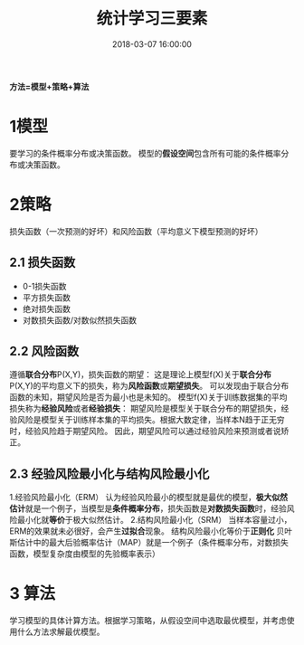 ﻿---
title: 统计学习三要素
description: 三要素，常用损失函数，风险函数，风险最小化问题等。
date: 2018-03-07 16:00:00
categories:
 - 数据挖掘/机器学习
tags:
---

**方法=模型+策略+算法**
# 1模型
要学习的条件概率分布或决策函数。
模型的**假设空间**包含所有可能的条件概率分布或决策函数。
# 2策略
损失函数（一次预测的好坏）和风险函数（平均意义下模型预测的好坏）
## 2.1 损失函数
* 0-1损失函数
* 平方损失函数
* 绝对损失函数
* 对数损失函数/对数似然损失函数
## 2.2 风险函数
遵循**联合分布**P(X,Y)，损失函数的期望：
这是理论上模型f(X)关于**联合分布**P(X,Y)的平均意义下的损失，称为**风险函数**或**期望损失**。
可以发现由于联合分布函数的未知，期望风险是否为最小也是未知的。
模型f(X)关于训练数据集的平均损失称为**经验风险**或者**经验损失**：
期望风险是模型关于联合分布的期望损失，经验风险是模型关于训练样本集的平均损失。根据大数定律，当样本N趋于正无穷时，经验风险趋于期望风险。
因此，期望风险可以通过经验风险来预测或者说矫正。
## 2.3 经验风险最小化与结构风险最小化
1.经验风险最小化（ERM）
认为经验风险最小的模型就是最优的模型，**极大似然估计**就是一个例子，当模型是**条件概率分布**，损失函数是**对数损失函数**时，经验风险最小化就**等价**于极大似然估计。
2.结构风险最小化（SRM）
当样本容量过小，ERM的效果就未必很好，会产生**过拟合**现象。
结构风险最小化等价于**正则化**
贝叶斯估计中的最大后验概率估计（MAP）就是一个例子（条件概率分布，对数损失函数，模型复杂度由模型的先验概率表示）
# 3 算法
学习模型的具体计算方法。根据学习策略，从假设空间中选取最优模型，并考虑使用什么方法求解最优模型。
